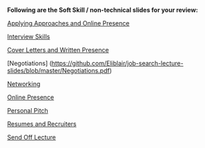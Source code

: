 <b>Following are the Soft Skill / non-technical slides for your review:</b>

[Applying Approaches and Online Presence](https://github.com/Eliblair/job-search-lecture-slides/blob/master/Applying%20Approaches%20Online%20Presence.pdf)

[Interview Skills](https://github.com/Eliblair/job-search-lecture-slides/blob/master/Behavioral%20Interview%20Workshop%20-%20Current%20Job%20Seekers.pdf)

[Cover Letters and Written Presence](https://github.com/Eliblair/job-search-lecture-slides/blob/master/Cover%20Letters%20and%20Written%20Presence.pdf)

[Negotiations] (https://github.com/Eliblair/job-search-lecture-slides/blob/master/Negotiations.pdf)

[Networking](https://github.com/Eliblair/job-search-lecture-slides/blob/master/Networking%20Lecture.pdf)

[Online Presence](https://github.com/Eliblair/job-search-lecture-slides/blob/master/Online%20Presence.pdf)

[Personal Pitch](https://github.com/Eliblair/job-search-lecture-slides/blob/master/Personal%20Pitch.pdf)

[Resumes and Recruiters](https://github.com/Eliblair/job-search-lecture-slides/blob/master/Recruiters%20and%20Resumes.pdf)

[Send Off Lecture](https://github.com/Eliblair/job-search-lecture-slides/blob/master/Sendoff%20Lecture.pdf)
